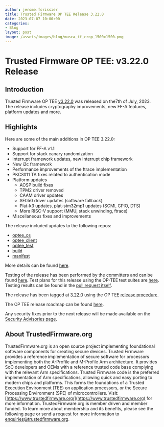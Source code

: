 ```yaml
---
author: jerome.forissier
title: Trusted Firmware OP TEE Release 3.22.0
date: 2023-07-07 10:00:00
categories:
- Blog
layout: post
image: /assets/images/blog/musca_tf_crop_1500x1500.png
---
```


**Trusted Firmware OP TEE: v3.22.0 Release**
=====================================================

Introduction
------------

Trusted Firmware OP TEE [v3.22.0](https://github.com/OP-TEE/optee_os/blob/3.22.0/CHANGELOG.md) was released on the7th of July, 2023. The release includes cryptography improvements, new FF-A features, platform updates and more.

Highlights 
----------

Here are some of the main additions in OP TEE 3.22.0:
- Support for FF-A v1.1
- Support for stack canary randomization
- Interrupt framework updates, new interrupt chip framework
- New i2c framework
- Performance improvements of the ftrace implementation
- PKCS#11 TA fixes related to authentication mode
- Platform updates
  - AOSP build fixes
  - TPM2 driver removed
  - CAAM driver updates
  - SE050 driver updates (software fallback)
  - Plat-k3 updates, plat-stm32mp1 updates (SCMI, GPIO, DTS)
  - More RISC-V support (MMU, stack unwinding, ftrace)
- Miscellaneous fixes and improvements

The release included updates to the following repos:
- [optee_os](https://optee.readthedocs.io/en/latest/building/gits/optee_os.html#optee-os) 
- [optee_client](https://optee.readthedocs.io/en/latest/building/gits/optee_client.html#optee-client) 
- [optee_test](https://optee.readthedocs.io/en/latest/building/gits/optee_test.html#optee-test) 
- [build](https://optee.readthedocs.io/en/latest/building/gits/build.html#build) 
- [manifest](https://optee.readthedocs.io/en/latest/building/gits/build.html#manifests)

More details can be found [here](https://github.com/OP-TEE/optee_os/blob/3.22.0/CHANGELOG.md).

Testing of the release has been performed by the committers and can be found [here](https://github.com/OP-TEE/optee_os/commit/001ace6655dd6bb9cbe31aa31b4ba69746e1a1d9). Test plans for this release using the OP-TEE test suites are [here](https://optee.readthedocs.io/en/latest/building/gits/optee_test.html). Testing results can be found in the [pull request itself](https://github.com/OP-TEE/optee_os/pull/6125).

The release has been tagged at [3.22.0](https://github.com/OP-TEE/optee_os/releases/tag/3.22.0) using the OP TEE [release procedure](https://optee.readthedocs.io/en/latest/general/releases.html#release-procedure). 

The OP TEE release roadmap can be found [here](https://optee.readthedocs.io/en/latest/general/releases.html). 

Any security fixes prior to the next release will be made available on the [Security Advisories page](https://github.com/OP-TEE/optee_os/security/advisories?state=published). 

About TrustedFirmware.org
----------
TrustedFirmware.org is an open source project implementing foundational software components for creating secure devices. Trusted Firmware provides a reference implementation of secure software for processors implementing both the A-Profile and M-Profile Arm architecture. It provides SoC developers and OEMs with a reference trusted code base complying with the relevant Arm specifications. Trusted Firmware code is the preferred implementation of Arm specifications, allowing quick and easy porting to modern chips and platforms. This forms the foundations of a Trusted Execution Environment (TEE) on application processors, or the Secure Processing Environment (SPE) of microcontrollers. Visit: [https://www.trustedfirmware.org/](https://www.trustedfirmware.org) for more information.
TrustedFirmware.org is member driven and member funded. To learn more about membership and its benefits, please see the [following page](https://www.trustedfirmware.org/about) or send a request for more information to [enquiries@trustedfirmware.org](mailto:enquiries@trustedfirmware.org).

